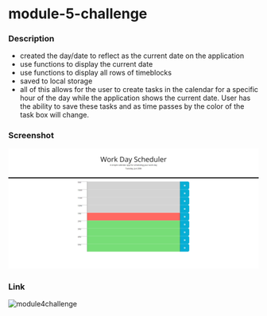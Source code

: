 # module-5-challenge

### Description

* created the day/date to reflect as the current date on the application
* use functions to display the current date
* use functions to display all rows of timeblocks
* saved to local storage
* all of this allows for the user to create tasks in the calendar for a specific hour of the day while the application shows the current date. User has the ability to save these tasks and as time passes by the color of the task box will change.

### Screenshot

![screenshot](screenshotcalendar.png)

### Link

![module4challenge](https://dvtipei.github.io/module-5-challenge/)